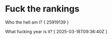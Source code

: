 # Fuck the rankings

Who the hell am I?
{ 25919139 }

What fucking year is it?
[ 2025-03-18T09:36:40Z ]
